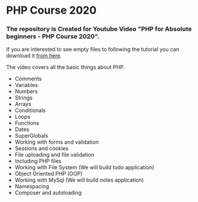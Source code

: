 # PHP Course 2020

### The repository is Created for Youtube Video "PHP for Absolute beginners - PHP Course 2020".

If you are interested to see empty files to following the tutorial you can download it [from here](https://github.com/thecodeholic/PHPCourse2020/tree/initial-version). 

The video covers all the basic things about PHP. 

 - Comments
 - Variables
 - Numbers
 - Strings
 - Arrays
 - Conditionals
 - Loops
 - Functions
 - Dates
 - SuperGlobals
 - Working with forms and validation
 - Sessions and cookies
 - File uploading and file validation
 - Including PHP files
 - Working with File System (We will build todo application)
 - Object Oriented PHP (OOP)
 - Working with MySql (We will build notes application)
 - Namespacing
 - Composer and autoloading
